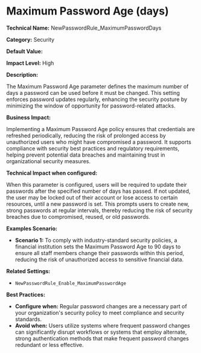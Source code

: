 # Maximum Password Age (days)

**Technical Name:** NewPasswordRule_MaximumPasswordDays

**Category:** Security

**Default Value:** 

**Impact Level:** High

**Description:**

The Maximum Password Age parameter defines the maximum number of days a password can be used before it must be changed. This setting enforces password updates regularly, enhancing the security posture by minimizing the window of opportunity for password-related attacks.

**Business Impact:**

Implementing a Maximum Password Age policy ensures that credentials are refreshed periodically, reducing the risk of prolonged access by unauthorized users who might have compromised a password. It supports compliance with security best practices and regulatory requirements, helping prevent potential data breaches and maintaining trust in organizational security measures.

**Technical Impact when configured:**

When this parameter is configured, users will be required to update their passwords after the specified number of days has passed. If not updated, the user may be locked out of their account or lose access to certain resources, until a new password is set. This prompts users to create new, strong passwords at regular intervals, thereby reducing the risk of security breaches due to compromised, reused, or old passwords.

**Examples Scenario:**

- **Scenario 1:** To comply with industry-standard security policies, a financial institution sets the Maximum Password Age to 90 days to ensure all staff members change their passwords within this period, reducing the risk of unauthorized access to sensitive financial data.

**Related Settings:**

- `NewPasswordRule_Enable_MaximumPasswordAge`

**Best Practices:** 

- **Configure when:** Regular password changes are a necessary part of your organization's security policy to meet compliance and security standards.
- **Avoid when:** Users utilize systems where frequent password changes can significantly disrupt workflows or systems that employ alternate, strong authentication methods that make frequent password changes redundant or less effective.